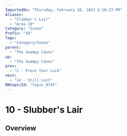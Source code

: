 ```yaml
---
ImportedOn: "Thursday, February 16, 2023 6:10:23 PM"
Aliases:
  - "Slubber's Lair"
  - "Area 10"
Category: "Scene"
Prefix: "10"
Tags:
  - "Category/Scene"
parent:
  - "The Swampy Caves"
up:
  - "The Swampy Caves"
prev:
  - "2 - Press Your Luck"
next:
  - "14 - Still Lost"
RWtopicId: "Topic_9745"
---
```

# 10 - Slubber's Lair
## Overview
